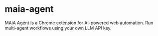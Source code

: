 # maia-agent
MAiA Agent is a Chrome extension for AI-powered web automation. Run multi-agent workflows using your own LLM API key.
